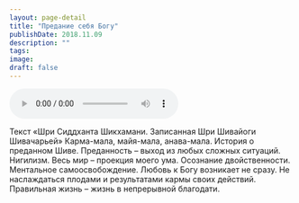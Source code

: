 ```yaml
---
layout: page-detail
title: "Предание себя Богу"
publishDate: 2018.11.09
description: ""
tags:
image:
draft: false
---
```


<audio title="2018.11.09 - Предание себя Богу.mp3" src="/upload/iblock/cec/cec3a794bed050ae07bdf7614413df19.mp3" controls=""></audio>

 Текст «Шри Сиддханта Шикхамани. Записанная Шри Шивайоги Шивачарьей» Карма-мала, майя-мала, анава-мала. История о преданном Шиве. Преданность – выход из любых сложных ситуаций. Нигилизм. Весь мир – проекция моего ума. Осознание двойственности. Ментальное самоосвобождение. Любовь к Богу возникает не сразу. Не наслаждаться плодами и результатами кармы своих действий. Правильная жизнь – жизнь в непрерывной благодати. 

  
